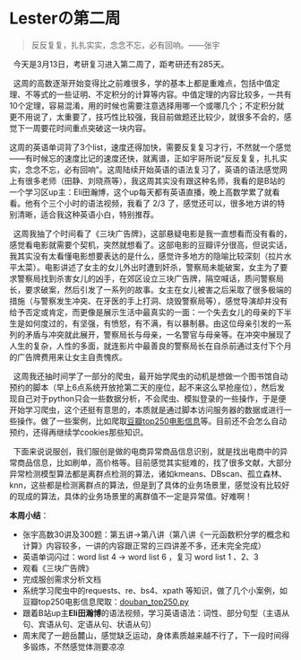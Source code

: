 # Lesterの第二周

>  反反复复，扎扎实实，念念不忘，必有回响。——张宇

&ensp;今天是3月13日，考研复习进入第二周了，距考研还有285天。

&ensp;这周的高数逐渐开始变得比之前难很多，学的基本上都是重难点，包括中值定理、不等式的一些证明、不定积分的计算等内容。中值定理的内容比较多，一共有10个定理，容易混淆，用的时候也需要注意选择用哪一个或哪几个；不定积分就更不用说了，太重要了，技巧性比较强，我目前做题还比较少，就很多不会的，感觉下一周要花时间重点突破这一块内容。

​	这周的英语单词背了3个list，速度还得加快，需要反复复习才行，不然就一个感觉——有时候忘的速度比记的速度还快，就离谱，正如宇哥所说“反反复复，扎扎实实，念念不忘，必有回响”。这周陆续开始英语的语法复习了，英语的语法感觉网上有很多老师（田静、刘晓燕等），我这周其实没有跟这种名师，我看的是B站的一个学习区up主：Eli田瀚博，这个up每天都有英语直播，晚上高数学累了就看看。他有个三个小时的语法视频，我看了 2/3 了，感觉还可以，很多地方讲的特别清晰，适合我这种英语小白，特别推荐。

&ensp;这周我抽了个时间看了《三块广告牌》，这部悬疑电影是我一直想看而没有看的，感觉看电影就需要个契机，突然就想看了。这部电影的豆瓣评分很高，但说实话，我其实没有太看懂电影想要表达的是什么，感觉许多地方的隐喻比较深刻（拉片水平太菜）。电影讲述了女主的女儿外出时遭到奸杀，警察局未能破案，女主为了要求警察局找到杀害女儿的凶手，在郊区设立三块广告牌，隔空喊话，质问警察局长，要求破案，然后引发了一系列的故事。女主在女儿被害之后采取了很多极端的措施（与警察发生冲突、在牙医的手上打洞、烧毁警察局等），感觉导演却并没有给予否定或肯定，而更像是展示生活中最真实的一面：一个失去女儿的母亲的下半生是如何度过的，有坚强，有愤怒，有不满，有以暴制暴。由这位母亲引发的一系列的矛盾与冲突就此展开，警察局长与母亲，一名警官与母亲等。在冲突中展现了人生的复杂，人性的多面，就连影片中最善良的警察局长在自杀前通过支付下个月的广告牌费用来让女主自责愧疚。

&ensp;这周我还抽时间学了一部分的爬虫，最开始学爬虫的动机是想做一个图书馆自动预约的脚本（早上6点系统开放抢第二天的座位，起不来这么早抢座位），然后发现自己对于python只会一些数据分析，不会爬虫、模拟登录的一些操作，于是便开始学习爬虫，这个还挺有意思的，本质就是通过脚本访问服务器的数据或进行一些操作。做了一些案例，比如爬取[豆瓣top250电影信息](demo/spider/douban_top250.py)等。目前还不会怎么自动预约，还得再继续学cookies那些知识。

&ensp;下面来说说服创，我们服创是做的电商异常商品信息识别，就是找出电商中的异常商品信息，比如刷单，高价格等。目前感觉其实挺难的，找了很多文献，大部分异常检测模型算法都是离群点检测的算法，诸如kmeans、DBscan、孤立森林、knn，这些都是检测离群点的算法，但是到了具体的业务场景里，感觉没有比较好的现成的算法，具体的业务场景里的离群值不一定是异常值。好难啊！



**本周小结**：

* 张宇高数30讲及300题：第五讲&rarr;第八讲（第八讲《一元函数积分学的概念和计算》内容较多，一讲的内容跟正常的三四讲差不多，还未完全完成）
* 英语单词闪过：word list 4 &rarr; word list 6 ，复习 word list 1 、2、3
* 观看《三块广告牌》
* 完成服创需求分析文档
* 系统学习爬虫中的requests、re、bs4、xpath 等知识，做了几个小案例，如豆瓣top250电影信息爬取：[douban_top250.py](demo/spider/douban_top250.py) 
* 跟着B站up主**Eli田瀚博**的语法视频，学习英语语法：词性、部分句型（主语从句、宾语从句、定语从句、状语从句）
* 周末爬了一趟岳麓山，感觉缺乏运动，身体素质越来越不行了，下一段时间得多锻炼，不然感觉体测要凉凉